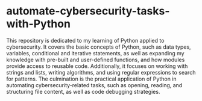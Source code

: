 # automate-cybersecurity-tasks-with-Python
 This repository is dedicated to my learning of Python applied to cybersecurity. It covers the basic concepts of Python, such as data types, variables, conditional and iterative statements, as well as expanding my knowledge with pre-built and user-defined functions, and how modules provide access to reusable code. Additionally, it focuses on working with strings and lists, writing algorithms, and using regular expressions to search for patterns. The culmination is the practical application of Python in automating cybersecurity-related tasks, such as opening, reading, and structuring file content, as well as code debugging strategies.
